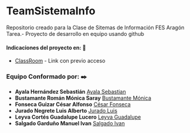 # TeamSistemaInfo
Repositorio creado para la Clase de Sitemas de Información FES Aragón
Tarea.- Proyecto de desarrollo en equipo usando github 
#### Indicaciones del proyecto en: 🔧
 * [ClassRoom](https://classroom.google.com/u/1/c/NTQ5MTg2MDA4MjVa/a/NzEwOTUyMzYwNzda/details) - Link con previo acceso
### Equipo Conformado por: ✒️
  * **Ayala Hernández Sebastián** [Ayala Sebastian](https://github.com/Sebas17b8)
  * **Bustamante Román Mónica Saray** [Bustamante Mónica](https://github.com/Shelby69)
  * **Fonseca Guizar César Alfonso** [César Fonseca](github.com/cfonseca2)
  * **Jurado Negrete Luis Alberto** [Jurado Luis](https://github.com/LuisJurado99)
  * **Leyva Cortés Guadalupe Lucero** [Leyva Guadalupe](https://github.com/LuceroCortes)
  * **Salgado Garduño Manuel Ivan** [Salgado Ivan](https://github.com/salgadoivn)
  
